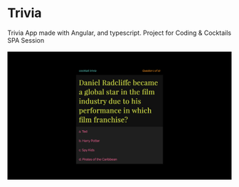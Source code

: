 # Trivia

Trivia App made with Angular, and typescript. Project for Coding & Cocktails SPA Session
<br><br>
![Home](/img/pic.png 'Screenshot')
